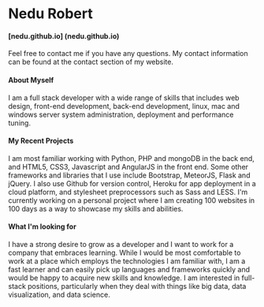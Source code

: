 # Nedu Robert

#### [nedu.github.io] (nedu.github.io)

Feel free to contact me if you have any questions. My contact information can be found at the contact section of my website.

#### About Myself

I am a full stack developer with a wide range of skills that includes web design, front-end development, back-end development, linux, mac and windows server system administration, deployment and performance tuning. 

#### My Recent Projects

I am most familiar working with Python, PHP and mongoDB in the back end, and HTML5, CSS3, Javascript and AngularJS in the front end. Some other frameworks and libraries that I use include Bootstrap, MeteorJS, Flask and jQuery. I also use Github for version control, Heroku for app deployment in a cloud platform, and stylesheet preprocessors such as Sass and LESS. I'm currently working on a personal project where I am creating 100 websites in 100 days as a way to showcase my skills and abilities. 

#### What I'm looking for

I have a strong desire to grow as a developer and I want to work for a company that embraces learning. While I would be most comfortable to work at a place which employs the technologies I am familiar with, I am a fast learner and can easily pick up languages and frameworks quickly and would be happy to acquire new skills and knowledge. I am interested in full-stack positions, particularly when they deal with things like big data, data visualization, and data science.
